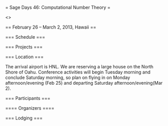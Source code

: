 = Sage Days 46: Computational Number Theory =

<<TableOfContents>>

== February 26 – March 2, 2013, Hawaii ==


=== Schedule ===

=== Projects ===

=== Location ===

The arrival airport is HNL.  We are reserving a large house on the North Shore of Oahu.  Conference activities will begin Tuesday morning and conclude Saturday morning, so plan on flying in on Monday afternoon/evening (Feb 25) and departing Saturday afternoon/evening(Mar 2).


=== Participants ===

==== Organizers ====

=== Lodging ===
